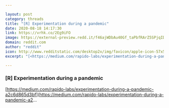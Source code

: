 ```yaml
---

layout: post
category: threads
title: "[R] Experimentation during a pandemic"
date: 2020-08-18 14:17:30
link: https://vrhk.co/2Eg9iFO
image: https://external-preview.redd.it/f46ajWDbAu40Gf_taPbfRArZ5SPjqIDfmpxb71_tRAc.jpg?width=1200&height=628.272251309&auto=webp&crop=1200:628.272251309,smart&s=b3bb5b9705f444a0c778dff70573e4bb79f8c47b
domain: reddit.com
author: "reddit"
icon: http://www.redditstatic.com/desktop2x/img/favicon/apple-icon-57x57.png
excerpt: "[<https://medium.com/rapido-labs/experimentation-during-a-pandemic-a2c6d865d3bf>](<https://medium.com/rapido-labs/experimentation-during-a-pandemic-a2>..."

---
```


### [R] Experimentation during a pandemic

[<https://medium.com/rapido-labs/experimentation-during-a-pandemic-a2c6d865d3bf>](<https://medium.com/rapido-labs/experimentation-during-a-pandemic-a2>...
